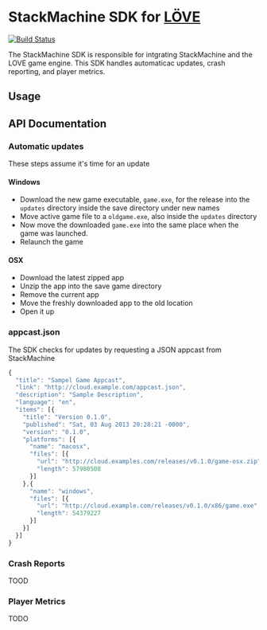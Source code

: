 # StackMachine SDK for [LÖVE](http://love2d.org)

[![Build Status](https://travis-ci.org/stackmachine/stackmachine.love.png?branch=master)](https://travis-ci.org/stackmachine/stackmachine.love)

The StackMachine SDK is responsible for intgrating StackMachine and the LOVE
game engine. This SDK handles automaticac updates, crash reporting, and player
metrics.

## Usage

## API Documentation

### Automatic updates

These steps assume it's time for an update

#### Windows

- Download the new game executable, `game.exe`, for the release into the
  `updates` directory inside the save directory under new names
- Move active game file to a `oldgame.exe`, also inside the `updates` directory
- Now move the downloaded `game.exe` into the same place when the game was
  launched.
- Relaunch the game

#### OSX 

- Download the latest zipped app
- Unzip the app into the save game directory
- Remove the current app
- Move the freshly downloaded app to the old location
- Open it up

### appcast.json

The SDK checks for updates by requesting a JSON appcast from StackMachine

```js
{
  "title": "Sampel Game Appcast",
  "link": "http://cloud.example.com/appcast.json",
  "description": "Sample Description",
  "language": "en",
  "items": [{
    "title": "Version 0.1.0", 
    "published": "Sat, 03 Aug 2013 20:28:21 -0000",
    "version": "0.1.0",
    "platforms": [{
      "name": "macosx",
      "files": [{
        "url": "http://cloud.examples.com/releases/v0.1.0/game-osx.zip",
        "length": 57980508
      }]
    },{
      "name": "windows",
      "files": [{
        "url": "http://cloud.example.com/releases/v0.1.0/x86/game.exe",
        "length": 54379227
      }]
    }]
  }]
}
```

### Crash Reports

TOOD

### Player Metrics

TODO
